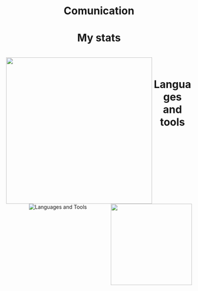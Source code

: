 <h1 align="center">Comunication</h1>

<h1 align= "center"> My stats</h1>
<br>
<div align="center">
<img    align="left"
        width="396"
        src="https://github-readme-stats.vercel.app/api/top-langs/?username=IamPierrot&show_icons=true&layout=compact&bg_color=1e1e2e&text_color=cdd6f4&icon_color=cba6f7&title_color=a6e3a1"
    />
    <img
        align="right"
        height="220"
        src="https://github-readme-stats.vercel.app/api?username=IamPierrot&show_icons=true&bg_color=1e1e2e&text_color=cdd6f4&icon_color=cba6f7&title_color=a6e3a1"
    />
</div>
</br>

<h1 align="center">Languages and tools</h1>
<p align="center">
    <img src="https://skillicons.dev/icons?i=c,cpp,ts,js,nodejs,git,github,mongodb,stackoverflow,vscode&theme=dark" alt="Languages and Tools" />

</p>